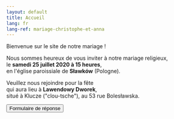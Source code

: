```yaml
---
layout: default
title: Accueil
lang: fr
lang-ref: mariage-christophe-et-anna
---
```


<div class="row">
  <div class="col-12 text-center">
    <p>Bienvenue sur le site de notre mariage !</p>
    <p>Nous sommes heureux de vous inviter à notre mariage religieux,<br />
      le <strong>samedi 25 juillet 2020 à 15 heures</strong>,<br />
    en l'église paroissiale de <strong>Sławków</strong> (Pologne).</p>
    <p>Veuillez nous rejoindre pour la fête<br />
    qui aura lieu à <strong>Lawendowy Dworek</strong>,<br />
    situé à Klucze ("clou-tsche"), au 53 rue Bolesławska.</p>
    <div class="pt-2">
      <button type="button" class="btn btn-outline-danger">Formulaire de réponse</button>
    </div>
  </div>
</div>

